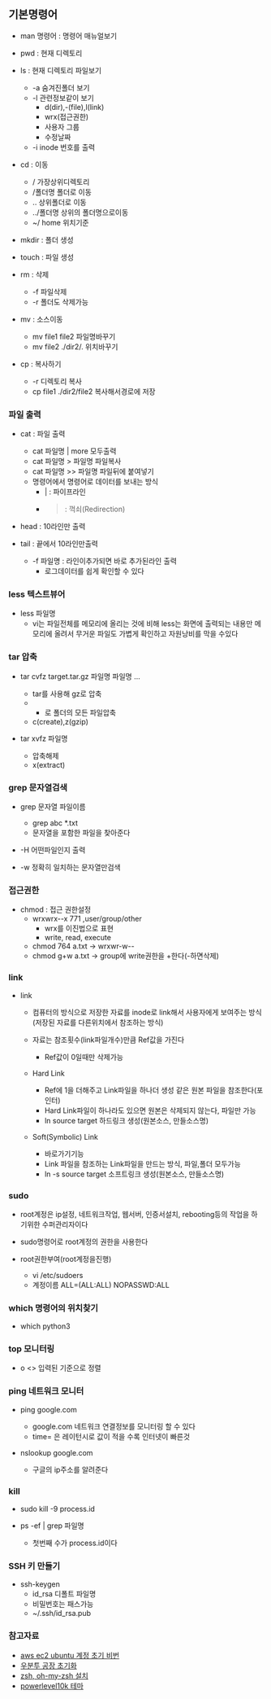 ## 기본명령어
- man 명령어	: 명령어 매뉴얼보기
- pwd 	: 현재 디렉토리
- ls 	: 현재 디렉토리 파일보기
	- -a	숨겨진폴더 보기
	- -l 	관련정보같이 보기
		- d(dir),-(file),l(link)
		- wrx(접근권한)
		- 사용자 그룹
		- 수정날짜
	- -i 	inode 번호를 출력

- cd	: 이동
	- /  	    가장상위디렉토리
	- /폴더명   폴더로 이동
	- ..	    상위폴더로 이동
	- ../폴더명 상위의 폴더명으로이동
	- ~/ 	    home 위치기준

  
- mkdir : 폴더 생성
- touch : 파일 생성
- rm	: 삭제
	- -f    파일삭제
	- -r	폴더도 삭제가능

- mv 	: 소스이동
	- mv file1 file2  파일명바꾸기
	- mv file2 ./dir2/. 위치바꾸기

- cp	: 복사하기
	- -r 	디렉토리 복사
	- cp file1 ./dir2/file2 복사해서경로에 저장
	 
### 파일 출력
- cat 	: 파일 출력
	- cat 파일명 | more 	모두출력
	- cat 파일명 > 파일명  파일복사
	- cat 파일명 >> 파일명 파일뒤에 붙여넣기
	- 명령어에서 명령어로 데이터를 보내는 방식
		- | : 파이프라인
		- > : 꺽쇠(Redirection)

- head	: 10라인만 출력
- tail 	: 끝에서 10라인만출력
	- -f 파일명 	: 라인이추가되면 바로 추가된라인 출력
		- 로그데이터를 쉽게 확인할 수 있다

### less 텍스트뷰어
- less 파일명
	- vi는 파일전체를 메모리에 올리는 것에 비해 less는 화면에 출력되는 내용만 메모리에 올려서 무거운 파일도 가볍게 확인하고 자원낭비를 막을 수있다

### tar 압축
- tar cvfz target.tar.gz 파일명 파일명 ...
	- tar를 사용해 gz로 압축
	- * 로 폴더의 모든 파일압축
	- c(create),z(gzip)

- tar xvfz 파일명	
	- 압축해제
	- x(extract)


### grep 문자열검색
- grep 문자열 파일이름
	- grep abc *.txt
	- 문자열을 포함한 파일을 찾아준다

- -H	어떤파일인지 출력
- -w	정확히 일치하는 문자열만검색

### 접근권한
- chmod	: 접근 권한설정
	- wrxwrx--x 771 ,user/group/other
		- wrx를 이진법으로 표현
		- write, read, execute
	- chmod 764 a.txt  -> wrxwr-w--
	- chmod g+w a.txt  -> group에 write권한을 +한다(-하면삭제)

### link
- link
	- 컴퓨터의 방식으로 저장한 자료를 inode로 link해서 사용자에게 보여주는 방식(저장된 자료를 다른위치에서 참조하는 방식)
	- 자료는 참조횟수(link파일개수)만큼 Ref값을 가진다  
		- Ref값이 0일때만 삭제가능
	- Hard Link
		- Ref에 1을 더해주고 Link파일을 하나더 생성 같은 원본 파일을 참조한다(포인터)
		- Hard Link파일이 하나라도 있으면 원본은 삭제되지 않는다, 파일만 가능
		- ln source target 	하드링크 생성(원본소스, 만들소스명)

	- Soft(Symbolic) Link
		- 바로가기기능
		- Link 파일을 참조하는 Link파일을 만드는 방식, 파일,폴더 모두가능
		- ln -s source target 	소프트링크 생성(원본소스, 만들소스명)

### sudo
- root계정은 ip설정, 네트워크작업, 웹서버, 인증서설치, rebooting등의 작업을 하기위한 수퍼관리자이다

- sudo명령어로 root계정의 권한을 사용한다

- root권한부여(root계정을진행)
	- vi /etc/sudoers
	- 계정이름 ALL=(ALL:ALL) NOPASSWD:ALL

### which 명령어의 위치찾기
- which python3

### top 모니터링
- o <> 입력된 기준으로 정렬

### ping 네트워크 모니터
- ping google.com
	- google.com 네트워크 연결정보를 모니터링 할 수 있다
	- time= 은 레이턴시로 값이 적을 수록 인터넷이 빠른것

- nslookup google.com
	- 구글의 ip주소를 알려준다

### kill 
- sudo kill -9 process.id

- ps -ef | grep 파일명
	- 첫번째 수가 process.id이다


### SSH 키 만들기
- ssh-keygen
	- id_rsa  디폴트 파일명
	- 비밀번호는 패스가능
	- ~/.ssh/id_rsa.pub  

### 참고자료
- [aws ec2 ubuntu 계정 초기 비번  ](https://serina-the-best.tistory.com/16)
- [우분투 공장 초기화](https://i5i5.tistory.com/256)
- [zsh, oh-my-zsh 설치](https://blackinkgj.github.io/zsh-installation/)
- [powerlevel10k 테마 ](https://github.com/romkatv/powerlevel10k#oh-my-zsh)
